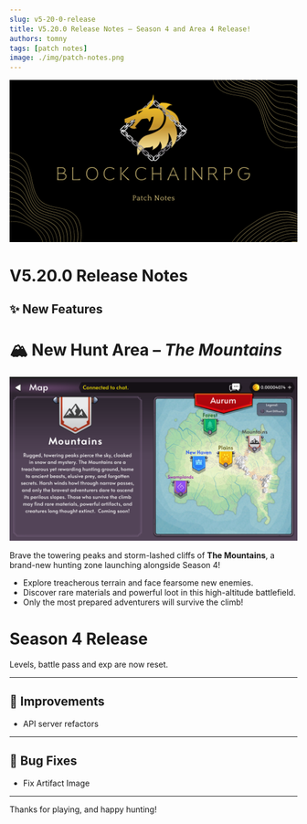 ```yaml
---
slug: v5-20-0-release
title: V5.20.0 Release Notes – Season 4 and Area 4 Release!
authors: tomny
tags: [patch notes]
image: ./img/patch-notes.png
---
```


![Banner](./img/patch-notes.png)

# V5.20.0 Release Notes

## ✨ New Features

# 🏔️ New Hunt Area – _The Mountains_

![The Mountains](img/v5-19-0/mountains.png)

Brave the towering peaks and storm-lashed cliffs of **The Mountains**, a brand-new hunting zone launching alongside Season 4!

- Explore treacherous terrain and face fearsome new enemies.
- Discover rare materials and powerful loot in this high-altitude battlefield.
- Only the most prepared adventurers will survive the climb!

# Season 4 Release

Levels, battle pass and exp are now reset.

---

## 🎨 Improvements

- API server refactors

---

## 🐛 Bug Fixes

- Fix Artifact Image

---

Thanks for playing, and happy hunting!

